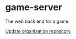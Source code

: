 game-server
===========

The web back end for a game.

[Update organization repository](https://github.com/csu/game-server/compare/BoardGame:master...csu:master)